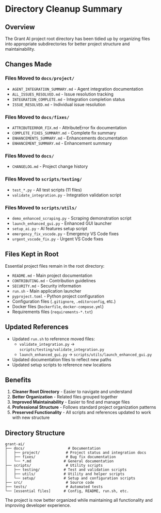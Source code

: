 # Directory Cleanup Summary

## Overview
The Grant AI project root directory has been tidied up by organizing files into appropriate subdirectories for better project structure and maintainability.

## Changes Made

### Files Moved to `docs/project/`
- `AGENT_INTEGRATION_SUMMARY.md` - Agent integration documentation
- `ALL_ISSUES_RESOLVED.md` - Issue resolution tracking
- `INTEGRATION_COMPLETE.md` - Integration completion status
- `ISSUE_RESOLVED.md` - Individual issue resolution

### Files Moved to `docs/fixes/`
- `ATTRIBUTEERROR_FIX.md` - AttributeError fix documentation
- `COMPLETE_FIXES_SUMMARY.md` - Complete fix summary
- `ENHANCEMENTS_SUMMARY.md` - Enhancements documentation
- `ENHANCEMENT_SUMMARY.md` - Enhancement summary

### Files Moved to `docs/`
- `CHANGELOG.md` - Project change history

### Files Moved to `scripts/testing/`
- `test_*.py` - All test scripts (11 files)
- `validate_integration.py` - Integration validation script

### Files Moved to `scripts/utils/`
- `demo_enhanced_scraping.py` - Scraping demonstration script
- `launch_enhanced_gui.py` - Enhanced GUI launcher
- `setup_ai.py` - AI features setup script
- `emergency_fix_vscode.py` - Emergency VS Code fixes
- `urgent_vscode_fix.py` - Urgent VS Code fixes

## Files Kept in Root
Essential project files remain in the root directory:
- `README.md` - Main project documentation
- `CONTRIBUTING.md` - Contribution guidelines
- `SECURITY.md` - Security information
- `run.sh` - Main application launcher
- `pyproject.toml` - Python project configuration
- Configuration files (`.gitignore`, `.editorconfig`, etc.)
- Docker files (`Dockerfile`, `docker-compose.yml`)
- Requirements files (`requirements-*.txt`)

## Updated References
- Updated `run.sh` to reference moved files:
  - `validate_integration.py` → `scripts/testing/validate_integration.py`
  - `launch_enhanced_gui.py` → `scripts/utils/launch_enhanced_gui.py`
- Updated documentation files to reflect new paths
- Updated setup scripts to reference new locations

## Benefits
1. **Cleaner Root Directory** - Easier to navigate and understand
2. **Better Organization** - Related files grouped together
3. **Improved Maintainability** - Easier to find and manage files
4. **Professional Structure** - Follows standard project organization patterns
5. **Preserved Functionality** - All scripts and references updated to work with new structure

## Directory Structure
```
grant-ai/
├── docs/                    # Documentation
│   ├── project/            # Project status and integration docs
│   ├── fixes/              # Bug fix documentation
│   └── *.md               # General documentation
├── scripts/                # Utility scripts
│   ├── testing/           # Test and validation scripts
│   ├── utils/             # Utility and helper scripts
│   └── setup/             # Setup and configuration scripts
├── src/                    # Source code
├── tests/                  # Automated tests
└── [essential files]      # Config, README, run.sh, etc.
```

The project is now better organized while maintaining all functionality and improving developer experience.
